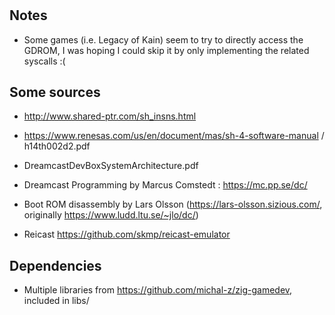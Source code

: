 #

## Notes
 - Some games (i.e. Legacy of Kain) seem to try to directly access the GDROM, I was hoping I could skip it by only implementing the related syscalls :(


## Some sources
 - http://www.shared-ptr.com/sh_insns.html
 - https://www.renesas.com/us/en/document/mas/sh-4-software-manual / h14th002d2.pdf
 - DreamcastDevBoxSystemArchitecture.pdf
 - Dreamcast Programming by Marcus Comstedt : https://mc.pp.se/dc/
 - Boot ROM disassembly by Lars Olsson (https://lars-olsson.sizious.com/, originally https://www.ludd.ltu.se/~jlo/dc/)
 
 - Reicast https://github.com/skmp/reicast-emulator


## Dependencies
 - Multiple libraries from https://github.com/michal-z/zig-gamedev, included in libs/